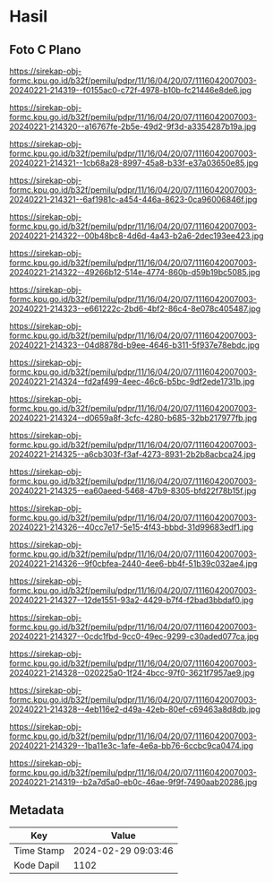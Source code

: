 # Hasil

## Foto C Plano

https://sirekap-obj-formc.kpu.go.id/b32f/pemilu/pdpr/11/16/04/20/07/1116042007003-20240221-214319--f0155ac0-c72f-4978-b10b-fc21446e8de6.jpg

https://sirekap-obj-formc.kpu.go.id/b32f/pemilu/pdpr/11/16/04/20/07/1116042007003-20240221-214320--a16767fe-2b5e-49d2-9f3d-a3354287b19a.jpg

https://sirekap-obj-formc.kpu.go.id/b32f/pemilu/pdpr/11/16/04/20/07/1116042007003-20240221-214321--1cb68a28-8997-45a8-b33f-e37a03650e85.jpg

https://sirekap-obj-formc.kpu.go.id/b32f/pemilu/pdpr/11/16/04/20/07/1116042007003-20240221-214321--6af1981c-a454-446a-8623-0ca96006846f.jpg

https://sirekap-obj-formc.kpu.go.id/b32f/pemilu/pdpr/11/16/04/20/07/1116042007003-20240221-214322--00b48bc8-4d6d-4a43-b2a6-2dec193ee423.jpg

https://sirekap-obj-formc.kpu.go.id/b32f/pemilu/pdpr/11/16/04/20/07/1116042007003-20240221-214322--49266b12-514e-4774-860b-d59b19bc5085.jpg

https://sirekap-obj-formc.kpu.go.id/b32f/pemilu/pdpr/11/16/04/20/07/1116042007003-20240221-214323--e661222c-2bd6-4bf2-86c4-8e078c405487.jpg

https://sirekap-obj-formc.kpu.go.id/b32f/pemilu/pdpr/11/16/04/20/07/1116042007003-20240221-214323--04d8878d-b9ee-4646-b311-5f937e78ebdc.jpg

https://sirekap-obj-formc.kpu.go.id/b32f/pemilu/pdpr/11/16/04/20/07/1116042007003-20240221-214324--fd2af499-4eec-46c6-b5bc-9df2ede1731b.jpg

https://sirekap-obj-formc.kpu.go.id/b32f/pemilu/pdpr/11/16/04/20/07/1116042007003-20240221-214324--d0659a8f-3cfc-4280-b685-32bb217977fb.jpg

https://sirekap-obj-formc.kpu.go.id/b32f/pemilu/pdpr/11/16/04/20/07/1116042007003-20240221-214325--a6cb303f-f3af-4273-8931-2b2b8acbca24.jpg

https://sirekap-obj-formc.kpu.go.id/b32f/pemilu/pdpr/11/16/04/20/07/1116042007003-20240221-214325--ea60aeed-5468-47b9-8305-bfd22f78b15f.jpg

https://sirekap-obj-formc.kpu.go.id/b32f/pemilu/pdpr/11/16/04/20/07/1116042007003-20240221-214326--40cc7e17-5e15-4f43-bbbd-31d99683edf1.jpg

https://sirekap-obj-formc.kpu.go.id/b32f/pemilu/pdpr/11/16/04/20/07/1116042007003-20240221-214326--9f0cbfea-2440-4ee6-bb4f-51b39c032ae4.jpg

https://sirekap-obj-formc.kpu.go.id/b32f/pemilu/pdpr/11/16/04/20/07/1116042007003-20240221-214327--12de1551-93a2-4429-b7f4-f2bad3bbdaf0.jpg

https://sirekap-obj-formc.kpu.go.id/b32f/pemilu/pdpr/11/16/04/20/07/1116042007003-20240221-214327--0cdc1fbd-9cc0-49ec-9299-c30aded077ca.jpg

https://sirekap-obj-formc.kpu.go.id/b32f/pemilu/pdpr/11/16/04/20/07/1116042007003-20240221-214328--020225a0-1f24-4bcc-97f0-3621f7957ae9.jpg

https://sirekap-obj-formc.kpu.go.id/b32f/pemilu/pdpr/11/16/04/20/07/1116042007003-20240221-214328--4eb116e2-d49a-42eb-80ef-c69463a8d8db.jpg

https://sirekap-obj-formc.kpu.go.id/b32f/pemilu/pdpr/11/16/04/20/07/1116042007003-20240221-214329--1ba11e3c-1afe-4e6a-bb76-6ccbc9ca0474.jpg

https://sirekap-obj-formc.kpu.go.id/b32f/pemilu/pdpr/11/16/04/20/07/1116042007003-20240221-214319--b2a7d5a0-eb0c-46ae-9f9f-7490aab20286.jpg


## Metadata

| Key        | Value               |
| ---------- | ------------------- |
| Time Stamp | 2024-02-29 09:03:46 |
| Kode Dapil | 1102                |



